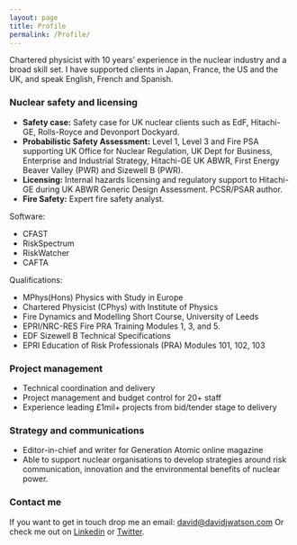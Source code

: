 ```yaml
---
layout: page
title: Profile
permalink: /Profile/
---
```


Chartered physicist with 10 years’ experience in the nuclear industry and a broad skill set. I have supported clients in Japan, France, the US and the UK, and speak English, French and Spanish.

### Nuclear safety and licensing

* **Safety case:** Safety case for UK nuclear clients such as EdF, Hitachi-GE, Rolls-Royce and Devonport Dockyard.
* **Probabilistic Safety Assessment:** Level 1, Level 3 and Fire PSA supporting UK Office for Nuclear Regulation, UK Dept for Business, Enterprise and Industrial Strategy, Hitachi-GE UK ABWR, First Energy Beaver Valley (PWR) and Sizewell B (PWR). 
* **Licensing:** Internal hazards licensing and regulatory support to Hitachi-GE during UK ABWR Generic Design Assessment. PCSR/PSAR author. 
* **Fire Safety:** Expert fire safety analyst.

Software:
* CFAST
* RiskSpectrum
* RiskWatcher
* CAFTA

Qualifications:
* MPhys(Hons) Physics with Study in Europe
* Chartered Physicist (CPhys) with Institute of Physics
* Fire Dynamics and Modelling Short Course, University of Leeds
* EPRI/NRC-RES Fire PRA Training Modules 1, 3, and 5.
* EDF Sizewell B Technical Specifications
* EPRI Education of Risk Professionals (PRA) Modules 101, 102, 103

### Project management

* Technical coordination and delivery
* Project management and budget control for 20+ staff 
* Experience leading £1mil+ projects from bid/tender stage to delivery

### Strategy and communications

* Editor-in-chief and writer for Generation Atomic online magazine
* Able to support nuclear organisations to develop strategies around risk communication, innovation and the environmental benefits of nuclear power.

### Contact me

If you want to get in touch drop me an email: [david@davidjwatson.com](mailto:david@davidjwatson.com)
Or check me out on [Linkedin](https://www.linkedin.com/in/davidjohnwatson/) or [Twitter](https://twitter.com/ecopragmatist).
